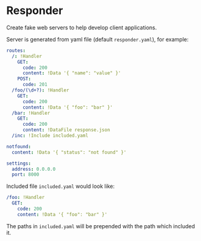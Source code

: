 # Responder

Create fake web servers to help develop client applications.

Server is generated from yaml file (default `responder.yaml`), for example:

```yaml
routes:
  /: !Handler
    GET:
      code: 200
      content: !Data '{ "name": "value" }'
    POST:
      code: 201
  /foo/(\d+?): !Handler
    GET:
      code: 200
      content: !Data '{ "foo": "bar" }'
  /bar: !Handler
    GET:
      code: 200
      content: !DataFile response.json
  /inc: !Include included.yaml

notfound:
  content: !Data '{ "status": "not found" }'

settings:
  address: 0.0.0.0
  port: 8000
```

Included file `included.yaml` would look like:

```yaml
/foo: !Handler
  GET:
    code: 200
    content: !Data '{ "foo": "bar" }'
```

The paths in `included.yaml` will be prepended with the path which included it.
